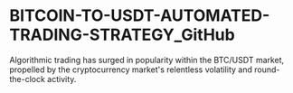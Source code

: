 # BITCOIN-TO-USDT-AUTOMATED-TRADING-STRATEGY_GitHub
Algorithmic trading has surged in popularity within the BTC/USDT market, propelled by the cryptocurrency market's relentless volatility and round-the-clock activity.
